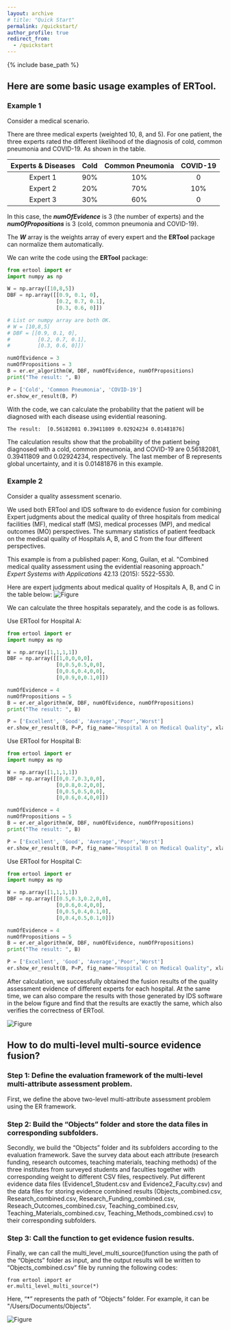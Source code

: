 ```yaml
---
layout: archive
# title: "Quick Start"
permalink: /quickstart/
author_profile: true
redirect_from:
  - /quickstart
---
```

{% include base_path %}

## Here are some basic usage examples of **ERTool**.

### Example 1

Consider a medical scenario.

There are three medical experts (weighted 10, 8, and 5). For one patient, the three experts rated the different likelihood of the diagnosis of cold, common pneumonia and COVID-19. As shown in the table.

| Experts & Diseases | Cold | Common Pneumonia | COVID-19 |
| :---:        |    :----:   |  :---: |  :---: |
| Expert 1 | 90% | 10% | 0 |
| Expert 2 | 20% | 70% | 10% |
| Expert 3 | 30% | 60% | 0 |

In this case, the ***numOfEvidence*** is 3 (the number of experts) and the ***numOfPropositions*** is 3 (cold, common pneumonia and COVID-19).

The ***W*** array is the weights array of every expert and the **ERTool** package can normalize them automatically.

We can write the code using the **ERTool** package:

```python
from ertool import er
import numpy as np

W = np.array([10,8,5])
DBF = np.array([[0.9, 0.1, 0], 
                [0.2, 0.7, 0.1], 
                [0.3, 0.6, 0]])

# List or numpy array are both OK.
# W = [10,8,5]
# DBF = [[0.9, 0.1, 0], 
#         [0.2, 0.7, 0.1], 
#         [0.3, 0.6, 0]])

numOfEvidence = 3
numOfPropositions = 3
B = er.er_algorithm(W, DBF, numOfEvidence, numOfPropositions)
print("The result: ", B)

P = ['Cold', 'Common Pneumonia', 'COVID-19']
er.show_er_result(B, P)
```
With the code, we can calculate the probability that the patient will be diagnosed with each disease using evidential reasoning.

```
The result:  [0.56182081 0.39411809 0.02924234 0.01481876]
```
The calculation results show that the probability of the patient being diagnosed with a cold, common pneumonia, and COVID-19 are 0.56182081, 0.39411809 and 0.02924234, respectively. The last member of B represents global uncertainty, and it is 0.01481876 in this example.


### Example 2

Consider a quality assessment scenario.

We used both ERTool and IDS software to do evidence fusion for combining Expert judgments about the medical quality of three hospitals from medical facilities (MF), medical staff (MS), medical processes (MP), and medical outcomes (MO) perspectives. The summary statistics of patient feedback on the medical quality of Hospitals A, B, and C from the four different perspectives.

This example is from a published paper: Kong, Guilan, et al. "Combined medical quality assessment using the evidential reasoning approach." *Expert Systems with Applications* 42.13 (2015): 5522-5530.

Here are expert judgments about medical quality of Hospitals A, B, and C in the table below:
![Figure](https://ertool.online/images/table4.png)

We can calculate the three hospitals separately, and the code is as follows.

Use ERTool for Hospital A:

```python
from ertool import er
import numpy as np

W = np.array([1,1,1,1])
DBF = np.array([[1,0,0,0,0], 
                [0,0.5,0.5,0,0], 
                [0,0.6,0.4,0,0], 
                [0,0.9,0,0.1,0]])

numOfEvidence = 4
numOfPropositions = 5
B = er.er_algorithm(W, DBF, numOfEvidence, numOfPropositions)
print("The result: ", B)

P = ['Excellent', 'Good', 'Average','Poor','Worst']
er.show_er_result(B, P=P, fig_name="Hospital A on Medical Quality", xlabel_name="Evalution grades")
```

Use ERTool for Hospital B:

```python
from ertool import er
import numpy as np

W = np.array([1,1,1,1])
DBF = np.array([[0,0.7,0.3,0,0], 
                [0,0.8,0.2,0,0], 
                [0,0.5,0.5,0,0], 
                [0,0.6,0.4,0,0]])

numOfEvidence = 4
numOfPropositions = 5
B = er.er_algorithm(W, DBF, numOfEvidence, numOfPropositions)
print("The result: ", B)

P = ['Excellent', 'Good', 'Average','Poor','Worst']
er.show_er_result(B, P=P, fig_name="Hospital B on Medical Quality", xlabel_name="Evalution grades")
```

Use ERTool for Hospital C:

```python
from ertool import er
import numpy as np

W = np.array([1,1,1,1])
DBF = np.array([[0.5,0.3,0.2,0,0], 
                [0,0.6,0.4,0,0], 
                [0,0.5,0.4,0.1,0], 
                [0,0.4,0.5,0.1,0]])

numOfEvidence = 4
numOfPropositions = 5
B = er.er_algorithm(W, DBF, numOfEvidence, numOfPropositions)
print("The result: ", B)

P = ['Excellent', 'Good', 'Average','Poor','Worst']
er.show_er_result(B, P=P, fig_name="Hospital C on Medical Quality", xlabel_name="Evalution grades")
```

After calculation, we successfully obtained the fusion results of the quality assessment evidence of different experts for each hospital. At the same time, we can also compare the results with those generated by IDS software in the below figure and find that the results are exactly the same, which also verifies the correctness of ERTool.

![Figure](https://ertool.online/images/example.png)

## How to do multi-level multi-source evidence fusion?

### Step 1: Define the evaluation framework of the multi-level multi-attribute assessment problem.

First, we define the above two-level multi-attribute assessment problem using the ER framework.

### Step 2: Build the “Objects” folder and store the data files in corresponding subfolders.

Secondly, we build the “Objects” folder and its subfolders according to the evaluation framework. Save the survey data about each attribute (research funding, research outcomes, teaching materials, teaching methods) of the three institutes from surveyed students and faculties together with corresponding weight to different CSV files, respectively. Put different evidence data files (Evidence1_Student.csv and Evidence2_Faculty.csv) and the data files for storing evidence combined results (Objects_combined.csv, Research_combined.csv, Research_Funding_combined.csv, Reseach_Outcomes_combined.csv, Teaching_combined.csv, Teaching_Materials_combined.csv, Teaching_Methods_combined.csv) to their corresponding subfolders.

### Step 3: Call the function to get evidence fusion results.

Finally, we can call the multi_level_multi_source()function using the path of the “Objects” folder as input, and the output results will be written to “Objects_combined.csv” file by running the following codes:

```
from ertool import er
er.multi_level_multi_source(*)
```

Here, “*” represents the path of “Objects” folder. For example, it can be "/Users/Documents/Objects".

![Figure](https://ertool.online/images/fig6.png)